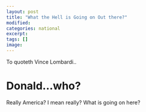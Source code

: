 ```yaml
---
layout: post
title: "What the Hell is Going on Out there?"
modified:
categories: national
excerpt:
tags: []
image:
---
```


To quoteth Vince Lombardi..



# Donald...who?

Really America? I mean really? What is going on here?


